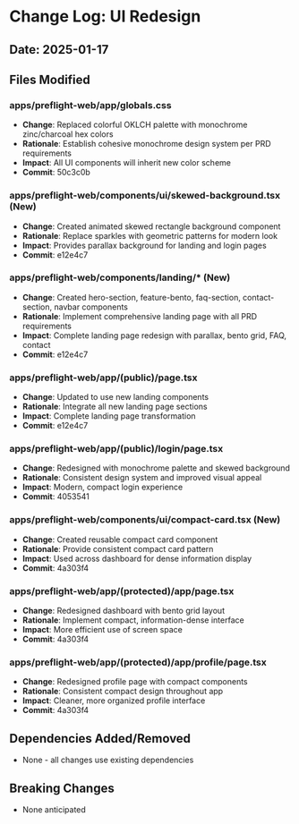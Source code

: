 # Change Log: UI Redesign
## Date: 2025-01-17

## Files Modified

### apps/preflight-web/app/globals.css
- **Change**: Replaced colorful OKLCH palette with monochrome zinc/charcoal hex colors
- **Rationale**: Establish cohesive monochrome design system per PRD requirements
- **Impact**: All UI components will inherit new color scheme
- **Commit**: 50c3c0b

### apps/preflight-web/components/ui/skewed-background.tsx (New)
- **Change**: Created animated skewed rectangle background component
- **Rationale**: Replace sparkles with geometric patterns for modern look
- **Impact**: Provides parallax background for landing and login pages
- **Commit**: e12e4c7

### apps/preflight-web/components/landing/* (New)
- **Change**: Created hero-section, feature-bento, faq-section, contact-section, navbar components
- **Rationale**: Implement comprehensive landing page with all PRD requirements
- **Impact**: Complete landing page redesign with parallax, bento grid, FAQ, contact
- **Commit**: e12e4c7

### apps/preflight-web/app/(public)/page.tsx
- **Change**: Updated to use new landing components
- **Rationale**: Integrate all new landing page sections
- **Impact**: Complete landing page transformation
- **Commit**: e12e4c7

### apps/preflight-web/app/(public)/login/page.tsx
- **Change**: Redesigned with monochrome palette and skewed background
- **Rationale**: Consistent design system and improved visual appeal
- **Impact**: Modern, compact login experience
- **Commit**: 4053541

### apps/preflight-web/components/ui/compact-card.tsx (New)
- **Change**: Created reusable compact card component
- **Rationale**: Provide consistent compact card pattern
- **Impact**: Used across dashboard for dense information display
- **Commit**: 4a303f4

### apps/preflight-web/app/(protected)/app/page.tsx
- **Change**: Redesigned dashboard with bento grid layout
- **Rationale**: Implement compact, information-dense interface
- **Impact**: More efficient use of screen space
- **Commit**: 4a303f4

### apps/preflight-web/app/(protected)/app/profile/page.tsx  
- **Change**: Redesigned profile page with compact components
- **Rationale**: Consistent compact design throughout app
- **Impact**: Cleaner, more organized profile interface
- **Commit**: 4a303f4

## Dependencies Added/Removed
- None - all changes use existing dependencies

## Breaking Changes
- None anticipated